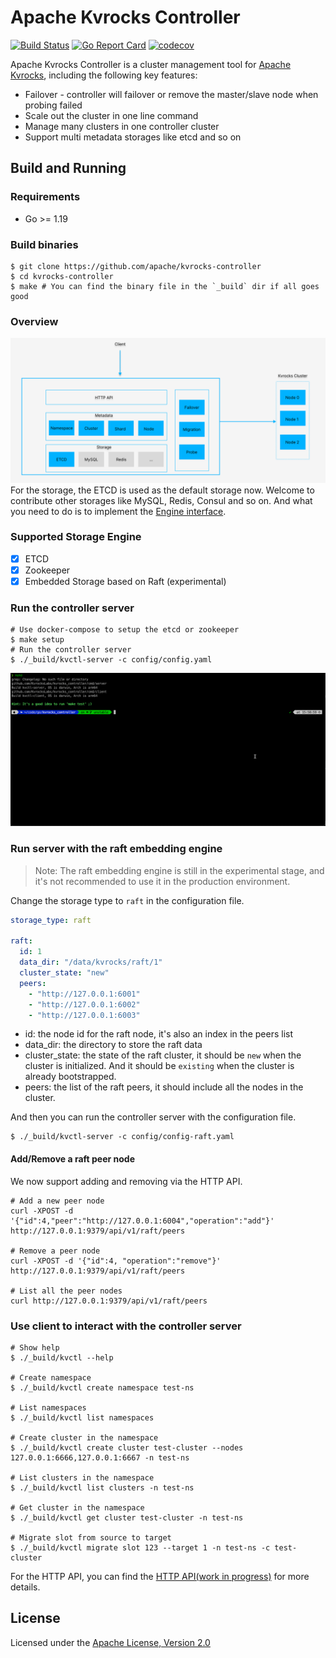 # Apache Kvrocks Controller

[![Build Status](https://github.com/apache/kvrocks-controller/workflows/CI%20Actions/badge.svg)](https://github.com/apache/kvrocks-controller/actions) [![Go Report Card](https://goreportcard.com/badge/github.com/apache/kvrocks-controller)](https://goreportcard.com/report/github.com/apache/kvrocks-controller) [![codecov](https://codecov.io/gh/apache/kvrocks-controller/branch/unsteable/graph/badge.svg?token=EKU6KU5IWK)](https://codecov.io/gh/apache/kvrocks-controller)

Apache Kvrocks Controller is a cluster management tool for [Apache Kvrocks](https://github.com/apache/incubator-kvrocks), including the following key features:

* Failover - controller will failover or remove the master/slave node when probing failed
* Scale out the cluster in one line command
* Manage many clusters in one controller cluster
* Support multi metadata storages like etcd and so on

## Build and Running

### Requirements

* Go >= 1.19

### Build binaries

```shell
$ git clone https://github.com/apache/kvrocks-controller
$ cd kvrocks-controller
$ make # You can find the binary file in the `_build` dir if all goes good
```
### Overview
![image](docs/images/overview.png)
For the storage, the ETCD is used as the default storage now. Welcome to contribute other storages like MySQL, Redis, Consul and so on. And what you need to do is to implement the [Engine interface](https://github.com/apache/kvrocks-controller/blob/unstable/store/engine/engine.go).

### Supported Storage Engine

- [x] ETCD
- [x] Zookeeper
- [x] Embedded Storage based on Raft (experimental)

### Run the controller server

```shell
# Use docker-compose to setup the etcd or zookeeper
$ make setup
# Run the controller server
$ ./_build/kvctl-server -c config/config.yaml
```

![image](docs/images/server.gif)

### Run server with the raft embedding engine

> Note: The raft embedding engine is still in the experimental stage, and it's not recommended to use it in the production environment.

Change the storage type to `raft` in the configuration file.

```yaml
storage_type: raft

raft:
  id: 1
  data_dir: "/data/kvrocks/raft/1"
  cluster_state: "new"
  peers:
    - "http://127.0.0.1:6001"
    - "http://127.0.0.1:6002"
    - "http://127.0.0.1:6003"
```

- id: the node id for the raft node, it's also an index in the peers list
- data_dir: the directory to store the raft data
- cluster_state: the state of the raft cluster, it should be `new` when the cluster is initialized. And it should be `existing` when the cluster is already bootstrapped.
- peers: the list of the raft peers, it should include all the nodes in the cluster.

And then you can run the controller server with the configuration file.

```shell
$ ./_build/kvctl-server -c config/config-raft.yaml
```

#### Add/Remove a raft peer node

We now support adding and removing via the HTTP API.

```shell
# Add a new peer node
curl -XPOST -d '{"id":4,"peer":"http://127.0.0.1:6004","operation":"add"}'  http://127.0.0.1:9379/api/v1/raft/peers

# Remove a peer node
curl -XPOST -d '{"id":4, "operation":"remove"}'  http://127.0.0.1:9379/api/v1/raft/peers

# List all the peer nodes
curl http://127.0.0.1:9379/api/v1/raft/peers
```

### Use client to interact with the controller server

```shell
# Show help
$ ./_build/kvctl --help

# Create namespace
$ ./_build/kvctl create namespace test-ns

# List namespaces
$ ./_build/kvctl list namespaces

# Create cluster in the namespace
$ ./_build/kvctl create cluster test-cluster --nodes 127.0.0.1:6666,127.0.0.1:6667 -n test-ns

# List clusters in the namespace
$ ./_build/kvctl list clusters -n test-ns

# Get cluster in the namespace
$ ./_build/kvctl get cluster test-cluster -n test-ns

# Migrate slot from source to target
$ ./_build/kvctl migrate slot 123 --target 1 -n test-ns -c test-cluster
```

For the HTTP API, you can find the [HTTP API(work in progress)](docs/API.md) for more details.

## License

Licensed under the [Apache License, Version 2.0](LICENSE)
